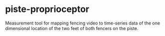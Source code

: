 # piste-proprioceptor
Measurement tool for mapping fencing video to time-series data of the one dimensional location of the two feet of both fencers on the piste.
